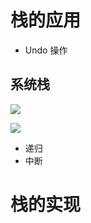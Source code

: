 # 栈的应用

- Undo 操作
## 系统栈 

![](https://garden-lu-oss.oss-cn-beijing.aliyuncs.com/images20211026082947.png)

![](https://garden-lu-oss.oss-cn-beijing.aliyuncs.com/images20211026083055.png)


- 递归
- 中断

# 栈的实现 



